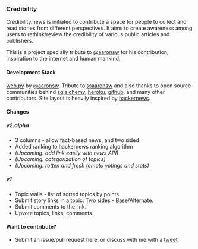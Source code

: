 ### Credibility

Credibility.news is initiated to contribute a space for people to collect and read stories from different perspectives. It aims to create awareness among users to rethink/review the credibility of various public articles and publishers.

This is a project specially tribute to [@aaronsw](http://en.wikipedia.org/wiki/Aaron_Swartz) for his contribution, inspiration to the internet and human mankind.

#### Development Stack

[web.py](http://webpy.org) by [@aaronsw](http://en.wikipedia.org/wiki/Aaron_Swartz). Tribute to [@aaronsw](http://en.wikipedia.org/wiki/Aaron_Swartz) and also thanks to open source communities behind [sqlalchemy](http://www.sqlalchemy.org/), [heroku](http://heroku.com), [github](http://github.com/), and many other contributors. Site layout is heavily inspired by [hackernews](https://news.ycombinator.com/).

#### Changes

##### v2.alpha

- 3 columns - allow fact-based news, and two sided
- Added ranking to hackernews ranking algorithm
- _(Upcoming: add link easily with news API)_
- _(Upcoming: categorization of topics)_
- _(Upcoming: rotten and fresh tomato votings and stats)_

##### v1

- Topic walls - list of sorted topics by points.
- Submit story links in a topic: Two sides - Base/Alternate.
- Submit comments to the link.
- Upvote topics, links, comments.

#### Want to contribute?

- Submit an issue/pull request here, or discuss with me with a [tweet](http://twitter.com/alvinsj)
